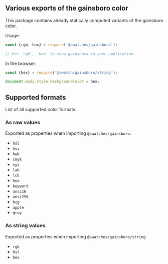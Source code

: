 ## Various exports of the gainsboro color

This package contains already statically computed variants of the gainsboro color.

Usage:
```js
const {rgb, hex} = require('@swatches/gainsboro');

// Use `rgb`, `hex` to show gainsboro in your application.
```

In the browser:
```js
const {hex} = require('@swatch/gainsboro/string');

document.body.style.backgroundColor = hex;
```

## Supported formats


List of all supported color formats.

### As raw values

Exported as properties when importing `@swatches/gainsboro`.

- `hsl`
- `hsv`
- `hwb`
- `cmyk`
- `xyz`
- `lab`
- `lch`
- `hex`
- `keyword`
- `ansi16`
- `ansi256`
- `hcg`
- `apple`
- `gray`

### As string values

Exported as properties when importing `@swatches/gainsboro/string`.

- `rgb`
- `hsl`
- `hex`

